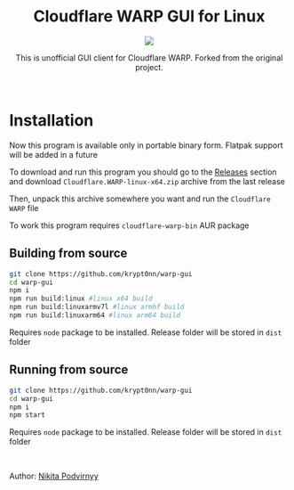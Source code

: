 <h1 align="center">Cloudflare WARP GUI for Linux</h1>

<p align="center"><img src="https://i.ibb.co/H2SryLH/Screenshot-from-2021-09-14-22-13-41.png"></p>

<p align="center">This is unofficial GUI client for Cloudflare WARP. Forked from the original project.</p>

<br>

# Installation

Now this program is available only in portable binary form. Flatpak support will be added in a future

To download and run this program you should go to the [Releases](https://github.com/krypt0nn/warp-gui/releases) section and download `Cloudflare.WARP-linux-x64.zip` archive from the last release

Then, unpack this archive somewhere you want and run the `Cloudflare WARP` file

To work this program requires `cloudflare-warp-bin` AUR package

## Building from source

```sh
git clone https://github.com/krypt0nn/warp-gui
cd warp-gui
npm i
npm run build:linux #linux x64 build
npm run build:linuxarmv7l #linux armhf build
npm run build:linuxarm64 #linux arm64 build
```

Requires `node` package to be installed. Release folder will be stored in `dist` folder

## Running from source

```sh
git clone https://github.com/krypt0nn/warp-gui
cd warp-gui
npm i
npm start
```

Requires `node` package to be installed. Release folder will be stored in `dist` folder

<br>

Author: [Nikita Podvirnyy](https://vk.com/technomindlp)
